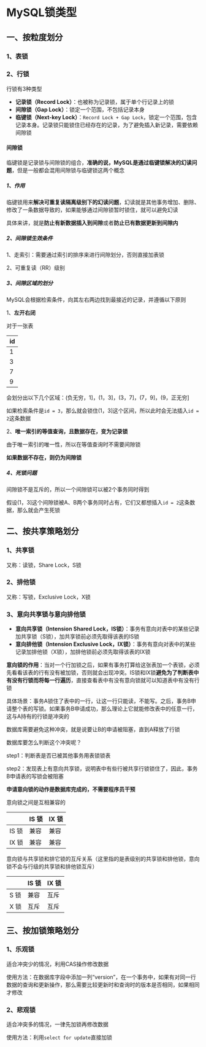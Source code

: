 # MySQL锁类型

## 一、按粒度划分

### 1、**表锁**

### 2、**行锁**

行锁有3种类型

- **记录锁（Record Lock）**：也被称为记录锁，属于单个行记录上的锁
- **间隙锁（Gap Lock）**：锁定一个范围，不包括记录本身
- **临键锁（Next-key Lock）**：`Record Lock + Gap Lock`，锁定一个范围，包含记录本身。记录锁只能锁住已经存在的记录，为了避免插入新记录，需要依赖间隙锁

#### 间隙锁

临键锁是记录锁与间隙锁的组合，**准确的说，MySQL是通过临键锁解决的幻读问题**，但是一般都会混用间隙锁与临键锁这两个概念

##### 1、作用

临键锁用来**解决可重复读隔离级别下的幻读问题**，幻读就是其他事务增加、删除、修改了一条数据导致的，如果能够通过间隙锁暂时锁住，就可以避免幻读

具体来讲，就是**防止有新数据插入到间隙**或者**防止已有数据更新到间隙内**

##### 2、间隙锁生效条件

1、走索引：需要通过索引的排序来进行间隙划分，否则直接加表锁

2、可重复读（RR）级别

##### 3、间隙区域的划分

MySQL会根据检索条件，向其左右两边找到最接近的记录，并遵循以下原则

1、**左开右闭**

对于一张表

| id   |
| ---- |
| 1    |
| 3    |
| 7    |
| 9    |

会划分出以下几个区域：(负无穷，1]，(1，3]，(3，7]，(7，9]，(9，正无穷]

如果检索条件是`id = 3`，那么就会锁住(1，3]这个区间，所以此时会无法插入`id = 2`这条数据

2、**唯一索引的等值查询，且数据存在，变为记录锁**

由于唯一索引的唯一性，所以在等值查询时不需要间隙锁

**如果数据不存在，则仍为间隙锁**

##### 4、死锁问题

间隙锁不是互斥的，所以一个间隙锁可以被2个事务同时得到

假设(1，3]这个间隙锁被A、B两个事务同时占有，它们又都想插入`id = 2`这条数据，那么就会产生死锁

## 二、按共享策略划分

### 1、**共享锁**

又称：读锁，Share Lock，S锁

### 2、**排他锁**

又称：写锁，Exclusive Lock，X锁

### 3、**意向共享锁**与**意向排他锁**

- **意向共享锁（Intension Shared Lock，IS锁）**：事务有意向对表中的某些记录加共享锁（S锁），加共享锁前必须先取得该表的IS锁
- **意向排他锁（Intension Exclusive Lock，IX锁）**：事务有意向对表中的某些记录加排他锁（X锁），加排他锁前必须先取得该表的IX锁

**意向锁的作用**：当对一个行加锁之后，如果有事务打算给这张表加一个表锁，必须先看看该表的行有没有被加锁，否则就会出现冲突。IS锁和IX锁**避免为了判断表中有没有行锁而将每一行遍历**，直接查看表中有没有意向锁就可以知道表中有没有行锁

具体场景：事务A锁住了表中的一行，让这一行只能读，不能写。之后，事务B申请整个表的写锁。如果事务B申请成功，那么理论上它就能修改表中的任意一行，这与A持有的行锁是冲突的

数据库需要避免这种冲突，就是说要让B的申请被阻塞，直到A释放了行锁

数据库要怎么判断这个冲突呢？

step1：判断表是否已被其他事务用表锁锁表

step2：发现表上有意向共享锁，说明表中有些行被共享行锁锁住了，因此，事务B申请表的写锁会被阻塞

**申请意向锁的动作是数据库完成的，不需要程序员干预**

意向锁之间是互相兼容的

|       | IS 锁 | IX 锁 |
| ----- | ----- | ----- |
| IS 锁 | 兼容  | 兼容  |
| IX 锁 | 兼容  | 兼容  |

意向锁与共享锁和排它锁的互斥关系（这里指的是表级别的共享锁和排他锁，意向锁不会与行级的共享锁和排他锁互斥）

|      | IS 锁 | IX 锁 |
| ---- | ----- | ----- |
| S 锁 | 兼容  | 互斥  |
| X 锁 | 互斥  | 互斥  |

## 三、按加锁策略划分

### 1、**乐观锁**

适合冲突少的情况，利用CAS操作修改数据

使用方法：在数据库字段中添加一列“version”，在一个事务中，如果有对同一行数据的查询和更新操作，那么需要比较更新时和查询时的版本是否相同，如果相同才修改

### 2、**悲观锁**

适合冲突多的情况，一律先加锁再修改数据

使用方法：利用`select for update`直接加锁
